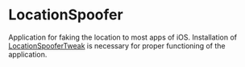 # LocationSpoofer
Application for faking the location to most apps of iOS.
Installation of [LocationSpooferTweak](https://github.com/Ricko48/LocationSpooferTweak) is necessary for proper functioning of the application.
